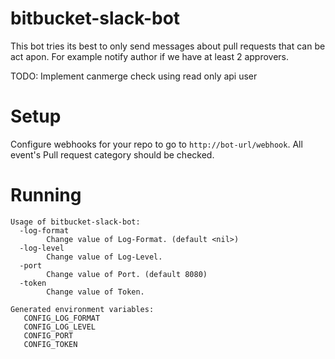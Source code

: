 # bitbucket-slack-bot

This bot tries its best to only send messages about pull requests that can be act apon.
For example notify author if we have at least 2 approvers. 

TODO:
Implement canmerge check using read only api user

# Setup

Configure webhooks for your repo to go to `http://bot-url/webhook`. All event's Pull request category should be checked.

# Running

```
Usage of bitbucket-slack-bot:
  -log-format
    	Change value of Log-Format. (default <nil>)
  -log-level
    	Change value of Log-Level.
  -port
    	Change value of Port. (default 8080)
  -token
    	Change value of Token.

Generated environment variables:
   CONFIG_LOG_FORMAT
   CONFIG_LOG_LEVEL
   CONFIG_PORT
   CONFIG_TOKEN

```
